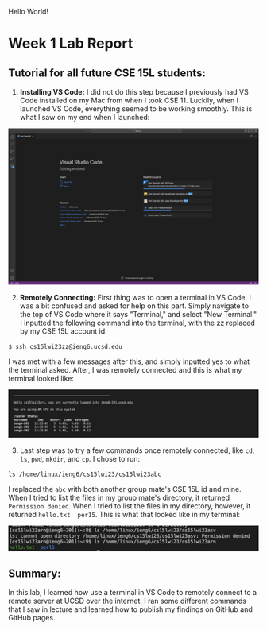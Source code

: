 Hello World!

# Week 1 Lab Report
## Tutorial for all future CSE 15L students:

1. **Installing VS Code:** I did not do this step because I previously had VS Code installed on my Mac from when I took CSE 11. Luckily, when I launched VS Code, everything seemed to be working smoothly. This is what I saw on my end when I launched:

![Image](https://github.com/igerth/cse15l-lab-reports/blob/main/Screenshot%202023-01-12%20at%2012.20.56%20PM.png?raw=true)

2.  **Remotely Connecting:** First thing was to open a terminal in VS Code. I was a bit confused and asked for help on this part. Simply navigate to the top of VS Code where it says "Terminal," and select "New Terminal." I inputted the following command into the terminal, with the zz replaced by my CSE 15L account id:
```
$ ssh cs15lwi23zz@ieng6.ucsd.edu
```
I was met with a few messages after this, and simply inputted yes to what the terminal asked. After, I was remotely connected and this is what my terminal looked like:

![Image](https://github.com/igerth/cse15l-lab-reports/blob/main/Screenshot%202023-01-12%20at%2012.31.19%20PM.png?raw=true)

3.  Last step was to try a few commands once remotely connected, like `cd`, `ls`, `pwd`, `mkdir`, and `cp`. I chose to run:

```
ls /home/linux/ieng6/cs15lwi23/cs15lwi23abc
```
I replaced the `abc` with both another group mate's CSE 15L id and mine. When I tried to list the files in my group mate's directory, it returned `Permission denied`. When I tried to list the files in my directory, however, it returned `hello.txt  per15`. This is what that looked like in my terminal:

![Image](https://github.com/igerth/cse15l-lab-reports/blob/main/Screenshot%202023-01-12%20at%2012.40.11%20PM.png?raw=true)

## Summary:
In this lab, I learned how use a terminal in VS Code to remotely connect to a remote server at UCSD over the internet. I ran some different commands that I saw in lecture and learned how to publish my findings on GitHub and GitHub pages. 
